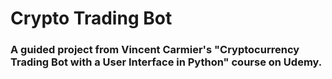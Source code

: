 # Crypto Trading Bot
### A guided project from Vincent Carmier's "Cryptocurrency Trading Bot with a User Interface in Python" course on Udemy.
 
